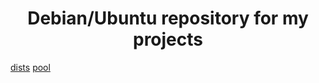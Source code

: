 <div align="center">
    <strong>
        <h1>Debian/Ubuntu repository for my projects</h1>
    </strong>
</div>

[dists](./dists/)
[pool](./pool/)
